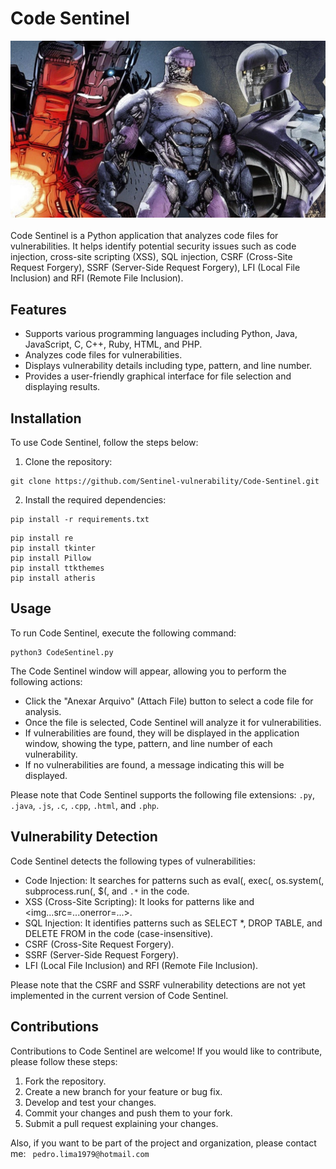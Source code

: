 # Code Sentinel
![Demonstration](./layout/img/the-sentinel.jpg)<br><br>
Code Sentinel is a Python application that analyzes code files for vulnerabilities. It helps identify potential security issues such as code injection, cross-site scripting (XSS), SQL injection, CSRF (Cross-Site Request Forgery), SSRF (Server-Side Request Forgery), LFI (Local File Inclusion) and RFI (Remote File Inclusion).

## Features
- Supports various programming languages including Python, Java, JavaScript, C, C++, Ruby, HTML, and PHP.
- Analyzes code files for vulnerabilities.
- Displays vulnerability details including type, pattern, and line number.
- Provides a user-friendly graphical interface for file selection and displaying results.

## Installation
To use Code Sentinel, follow the steps below:

1. Clone the repository:
```
git clone https://github.com/Sentinel-vulnerability/Code-Sentinel.git
```
2. Install the required dependencies:

```
pip install -r requirements.txt
```


```
pip install re
pip install tkinter
pip install Pillow
pip install ttkthemes
pip install atheris
```
## Usage
To run Code Sentinel, execute the following command:
```
python3 CodeSentinel.py
```
The Code Sentinel window will appear, allowing you to perform the following actions:
- Click the "Anexar Arquivo" (Attach File) button to select a code file for analysis.
- Once the file is selected, Code Sentinel will analyze it for vulnerabilities.
- If vulnerabilities are found, they will be displayed in the application window, showing the type, pattern, and line number of each vulnerability.
- If no vulnerabilities are found, a message indicating this will be displayed.

Please note that Code Sentinel supports the following file extensions: `.py`, `.java`, `.js`, `.c`, `.cpp`, `.html`, and `.php`.

## Vulnerability Detection
Code Sentinel detects the following types of vulnerabilities:
- Code Injection: It searches for patterns such as eval(, exec(, os.system(, subprocess.run(, $(, and `.*` in the code.
- XSS (Cross-Site Scripting): It looks for patterns like <script>...</script> and <img...src=...onerror=...>.
- SQL Injection: It identifies patterns such as SELECT *, DROP TABLE, and DELETE FROM in the code (case-insensitive).
- CSRF (Cross-Site Request Forgery).
- SSRF (Server-Side Request Forgery).
- LFI (Local File Inclusion) and RFI (Remote File Inclusion).

Please note that the CSRF and SSRF vulnerability detections are not yet implemented in the current version of Code Sentinel.

## Contributions
Contributions to Code Sentinel are welcome! If you would like to contribute, please follow these steps:
1. Fork the repository.
2. Create a new branch for your feature or bug fix.
3. Develop and test your changes.
4. Commit your changes and push them to your fork.
5. Submit a pull request explaining your changes.

Also, if you want to be part of the project and organization, please contact me: ``` pedro.lima1979@hotmail.com```
